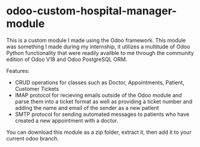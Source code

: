 # odoo-custom-hospital-manager-module
This is a custom module I made using the Odoo framework.
This module was something I made during my internship, it utilizes a multitude of Odoo Python functionality that were readily availble to me through the community edition of Odoo V18 and Odoo PostgreSQL ORM.

Features: 
- CRUD operations for classes such as Doctor, Appointments, Patient, Customer Tickets
- IMAP protocol for recieving emails outside of the Odoo module and parse them into a ticket format as well as providing a ticket number and adding the name and email of the sender as a new patient
- SMTP protocol for sending automated messages to patients who have created a new appointment with a doctor.

You can download this module as a zip folder, extract it, then add it to your current odoo branch.
